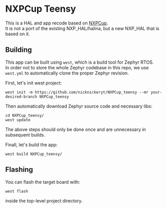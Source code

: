 # NXPCup Teensy
This is a HAL and app recode based on [NXPCup](https://github.com/nicknickeryt/NXPCup/).\
It is not a port of the existing NXP_HAL/halina, but a new NXP_HAL that is based on it.

## Building
This app can be built using `west`, which is a build tool for Zephyr RTOS.\
In order not to store the whole Zephyr codebase in this repo, we use `west.yml` to automatically clone the proper Zephyr revision.

First, let's init west project:
```
west init -m https://github.com/nicknickeryt/NXPCup_teensy --mr your-desired-branch NXPCup_teensy
```

Then automatically download Zephyr source code and necessary libs:
```
cd NXPCup_teensy/
west update
```

The above steps should only be done once and are unnecessary in subsequent builds.

Finall, let's build the app:
```
west build NXPCup_teensy/
```

## Flashing
You can flash the target board with:
```
west flash
```
inside the top-level project directory.
